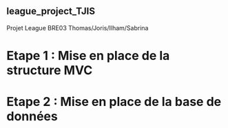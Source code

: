 ## league_project_TJIS

Projet League BRE03 Thomas/Joris/Ilham/Sabrina

# Etape 1 : Mise en place de la structure MVC

# Etape 2 : Mise en place de la base de données
